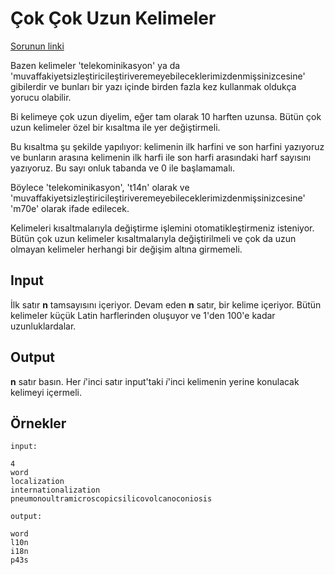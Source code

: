 # Çok Çok Uzun Kelimeler

[Sorunun linki](http://codeforces.com/problemset/problem/71/A)

Bazen kelimeler 'telekominikasyon' ya da 'muvaffakiyetsizleştiricileştiriveremeyebileceklerimizdenmişsinizcesine' gibilerdir ve bunları bir yazı içinde birden fazla kez kullanmak oldukça yorucu olabilir.

Bi kelimeye çok uzun diyelim, eğer tam olarak 10 harften uzunsa. Bütün çok uzun kelimeler özel bir kısaltma ile yer değiştirmeli.

Bu kısaltma şu şekilde yapılıyor: kelimenin ilk harfini ve son harfini yazıyoruz ve bunların arasına kelimenin ilk harfi ile son harfi arasındaki harf sayısını yazıyoruz. Bu sayı onluk tabanda ve 0 ile başlamamalı.

Böylece 'telekominikasyon', 't14n' olarak ve 'muvaffakiyetsizleştiricileştiriveremeyebileceklerimizdenmişsinizcesine' 'm70e' olarak ifade edilecek.

Kelimeleri kısaltmalarıyla değiştirme işlemini otomatikleştirmeniz isteniyor. Bütün çok uzun kelimeler kısaltmalarıyla değiştirilmeli ve çok da uzun olmayan kelimeler herhangi bir değişim altına girmemeli.

## Input

İlk satır **n** tamsayısını içeriyor. Devam eden **n** satır, bir kelime içeriyor. Bütün kelimeler küçük Latin harflerinden oluşuyor ve 1'den 100'e kadar uzunluklardalar.

## Output

**n** satır basın. Her *i*'inci satır input'taki *i*'inci kelimenin yerine konulacak kelimeyi içermeli.

## Örnekler
```
input:

4
word
localization
internationalization
pneumonoultramicroscopicsilicovolcanoconiosis

output:

word
l10n
i18n
p43s
```